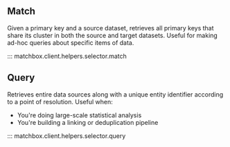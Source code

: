 ## Match

Given a primary key and a source dataset, retrieves all primary keys that share its cluster in both the source and target datasets. Useful for making ad-hoc queries about specific items of data.

::: matchbox.client.helpers.selector.match

## Query

Retrieves entire data sources along with a unique entity identifier according to a point of resolution. Useful when:

* You're doing large-scale statistical analysis
* You're building a linking or deduplication pipeline 

::: matchbox.client.helpers.selector.query